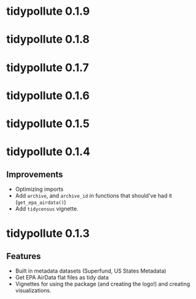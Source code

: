 # tidypollute 0.1.9

# tidypollute 0.1.8

# tidypollute 0.1.7

# tidypollute 0.1.6

# tidypollute 0.1.5

# tidypollute 0.1.4

## Improvements
- Optimizing imports
- Add `archive`, and `archive_id` in functions that should've had it (`get_epa_airdata()`)
- Add `tidycensus` vignette.

# tidypollute 0.1.3

## Features
- Built in metadata datasets (Superfund, US States Metadata)
- Get EPA AirData flat files as tidy data
- Vignettes for using the package (and creating the logo!) and creating visualizations.
